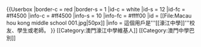 {{Userbox 
  |border-c = red
  |border-s = 1
  |id-c     = white
  |id-s     = 12
  |id-fc    = #ff4500
  |info-c   = #ff4500
  |info-s   = 10
  |info-fc  = #ffff00
  |id       = [[File:Macau hou kong middle school 001.jpg|50px]]
  |info     = 這個用戶是'''[[濠江中學]]'''校友、學生或老師。
}}
[[Category:澳門濠江中學維基人]]
[[Category:澳門中學巴別]]